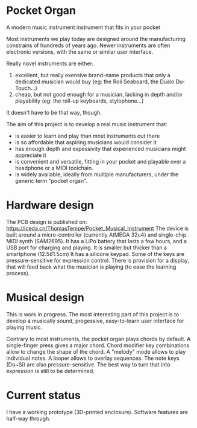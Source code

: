 # Pocket Organ
A modern music instrument instrument that fits in your pocket

Most instruments we play today are designed around the manufacturing constrains of hundreds of years ago.
Newer instruments are often electronic versions, with the same or similar user interface.

Really novel instruments are either:
1. excellent, but really exensive brand-name products that only a dedicated musician would buy (eg: the Roli Seaboard, the Dualo Du-Touch...)
2. cheap, but not good enough for a musician, lacking in depth and/or playability (eg: the roll-up keyboards, stylophone...)

It doesn't have to be that way, though.

The aim of this project is to develop a real music instrument that:
* is easier to learn and play than most instruments out there
* is so affordable that aspiring musicians would consider it
* has enough depth and expessivity that experienced musicians might appreciate it
* is convenient and versatile, fitting in your pocket and playable over a headphone or a MIDI toolchain.
* is widely available, ideally from multiple manufacturers, under the generic term "pocket organ".

# Hardware design
The PCB design is published on: https://lceda.cn/ThomasTempe/Pocket_Musical_Instrument
The device is built around a micro-controller (currently AtMEGA 32u4) and single-chip MIDI synth (SAM2695).
It has a LiPo battery that lasts a few hours, and a USB port for charging and playing.
It is smaller but thicker than a smartphone (12.5*6*1.5cm)
It has a silicone keypad. Some of the keys are pressure-sensitive for expression control.
There is provision for a display, that will feed back what the musician is playing (to ease the learning process).

# Musical design
This is work in progress. 
The most interesting part of this project is to develop a musically sound, progessive, easy-to-learn user interface for playing music.

Contrary to most instruments, the pocket organ plays chords by default.
A single-finger press gives a major chord. Chord modifier key combinations allow to change the shape of the chord.
A "melody" mode allows to play individual notes.
A looper allows to overlay sequences.
The note keys (Do~Si) are also pressure-sensitive. The best way to turn that into expression is still to be determined.

# Current status
I have a working prototype (3D-printed enclosure).
Software features are half-way through.

